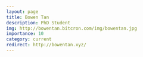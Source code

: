 ```yaml
---
layout: page
title: Bowen Tan
description: PhD Student
img: http://bowentan.bitcron.com/img/bowentan.jpg
importance: 10
category: current
redirect: http://bowentan.xyz/
---
```

